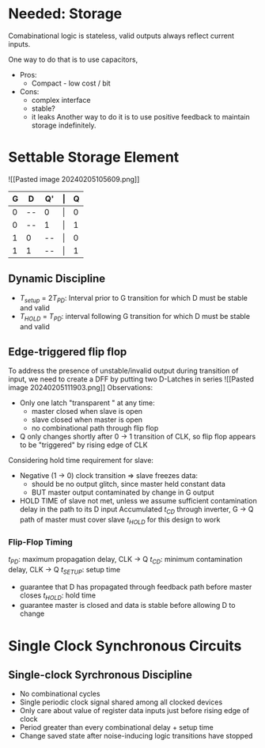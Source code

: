 # Needed: Storage
Comabinational logic is stateless, valid outputs always reflect current inputs.

One way to do that is to use capacitors,
- Pros:
	- Compact - low cost / bit 
- Cons:
	- complex interface
	- stable?
	- it leaks
Another way to do it is to use positive feedback to maintain storage indefinitely.

# Settable Storage Element
![[Pasted image 20240205105609.png]]

| G | D | Q' | \| | Q |
| ---- | ---- | ---- | ---- | ---- |
| 0 | -- | 0 | \| | 0 |
| 0 | -- | 1 | \| | 1 |
| 1 | 0 | -- | \| | 0 |
| 1 | 1 | -- | \| | 1 |
## Dynamic Discipline
- $T_{setup}$ = $2T_{PD}$: Interval prior to G transition for which D must be stable and valid
- $T_{HOLD}$ = $T_{PD}$: interval following G transition for which D must be stable and valid
## Edge-triggered flip flop
To address the presence of unstable/invalid output during transition of input, we need to create a DFF by putting two D-Latches in series
![[Pasted image 20240205111903.png]]
Observations:
- Only one latch "transparent " at any time:
	- master closed when slave is open
	- slave closed when master is open
	- no combinational path through flip flop
- Q only changes shortly after 0 -> 1 transition of CLK, so flip flop appears to be "triggered" by rising edge of CLK

Considering hold time requirement for slave:
- Negative (1 -> 0) clock transition => slave freezes data:
	- should be no output glitch, since master held constant data
	- BUT master output contaminated by change in G output
- HOLD TIME of slave not met, unless we assume sufficient contamination delay in the path to its D input
Accumulated $t_{CD}$ through inverter, G -> Q path of master must cover slave $t_{HOLD}$ for this design to work

### Flip-Flop Timing
$t_{PD}$: maximum propagation delay, CLK -> Q
$t_{CD}$: minimum contamination delay, CLK -> Q
$t_{SETUP}$: setup time
- guarantee that D has propagated through feedback path before master closes
$t_{HOLD}$: hold time
- guarantee master is closed and data is stable before allowing D to change

# Single Clock Synchronous Circuits
## Single-clock Syrchronous Discipline
- No combinational cycles
- Single periodic clock signal shared among all clocked devices
- Only care about value of register data inputs just before rising edge of clock
- Period greater than every combinational delay + setup time
- Change saved state after noise-inducing logic transitions have stopped
